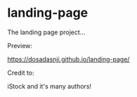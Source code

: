# landing-page
The landing page project...

Preview:

https://dosadasnji.github.io/landing-page/


Credit to:

iStock and it's many authors!  
